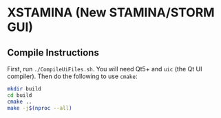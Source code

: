 # XSTAMINA (New STAMINA/STORM GUI)

## Compile Instructions

First, run `./CompileUiFiles.sh`. You will need Qt5+ and `uic` (the Qt UI compiler). Then do the following to use `cmake`:

```bash
mkdir build
cd build
cmake ..
make -j$(nproc --all)
```
